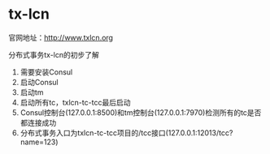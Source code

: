 # tx-lcn
官网地址：http://www.txlcn.org

分布式事务tx-lcn的初步了解

1. 需要安装Consul
2. 启动Consul
3. 启动tm
4. 启动所有tc，txlcn-tc-tcc最后启动
5. Consul控制台(127.0.0.1:8500)和tm控制台(127.0.0.1:7970)检测所有的tc是否都连接成功
6. 分布式事务入口为txlcn-tc-tcc项目的/tcc接口(127.0.0.1:12013/tcc?name=123)
